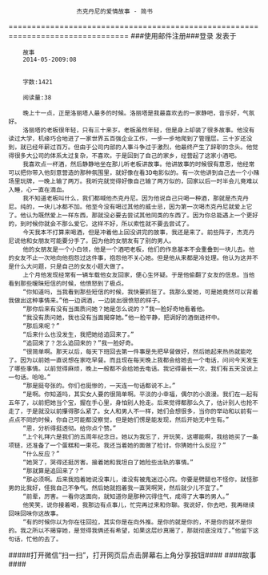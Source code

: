                        杰克丹尼的爱情故事 - 简书
================================================================================
###使用邮件注册###登录        发表于


        
        故事
        2014-05-2009:08


        字数:1421

        阅读量:38

        晚上十一点，正是洛丽塔人最多的时候。洛丽塔是我最喜欢去的一家静吧，音乐好，气氛好。
        洛丽塔的老板很年轻，只有三十来岁。老板虽然年轻，但是身上却装了很多故事。他没有读过大学，机缘巧合地进了一家世界五百强企业工作，一步一步地爬到了管理层。三十岁还没到，就已经年薪过百万。但由于公司内部的人事斗争过于激烈，他最终产生了辞职的念头。他觉得很多大公司的体系太过复杂，不喜欢。于是回到了自己的家乡，经营起了这家小酒吧。
        我喜欢点一杯酒，然后静静地坐在那儿听老板讲故事。他讲故事的时候很有意思，他经常可以把你带入他刻意营造的那种氛围里，就好像在看3D电影似的。有一次他讲到自己去一个小赌场里玩牌，一晚上输了两万。我听完就觉得好像自己输了两万似的，回家以后一时半会儿竟难以入睡，心一直在滴血。
        我不知道老板叫什么，我们都喊他杰克丹尼。因为他说自己只喝一种酒，那就是杰克丹尼。纯的，一块儿冰都不加。他至今没有喝过其他的威士忌，因为第一次喝杰克丹尼就爱上它了。他认为既然爱上一样东西，那就没必要去尝试其他同类的东西了。因为你总能遇上一个更好的，到时候你就会不那么爱它。这样不好，所以索性就不要去尝试了。
        今天我本不打算来喝酒，但是冲着他上回没讲完的故事，我还是来了。前些阵子，杰克丹尼说他和女朋友可能要分手了。因为他的女朋友有了别的男人。
        他的女朋友是一个小白领，他是一个酒吧老板，他们的作息基本不会重叠到一块儿去。他的女友不止一次地向他抱怨过这件事，抱怨他不关心她。但是他从来都是冷处理。他认为这并不是什么大问题，只是自己的女友小题大做了。
        上个月他发现经常有一辆车载他女友回家，便心生怀疑。于是他偷翻了女友的信息。当他看到那些暧昧短信的时候，他愤怒到了极点。
        “你知道吗，当我看到那些短信的时候，我快要抓狂了。我那么爱她，可是她竟然可以背着我做出这种事情来。”他一边调酒，一边装出很愤怒的样子。
        “那你后来有没有当面质问她？她是怎么说的？”我一脸好奇地看着他。
        “我没有质问她，我也没有当面揭穿她。”他一脸平静，把调好的酒倒进杯中。
        “那后来呢？”
        “后来什么也没发生，我把她给追回来了。”
        “追回来了？怎么追回来的？”我一脸好奇。
        “很简单啊。那天以后，每天下班回去第一件事是先把早餐做好，然后她起来热热就能吃了。因为以前她一直说想在家吃早餐。而且现在每天晚上我都会给她去一个电话，问问今天发生了哪些事情。以前觉得麻烦，晚上一般都不会给她去电话。我记得最长一次，我们有五天没说上一句话。哈哈。”
        “那是挺夸张的。你们也挺惨的，一天连一句话都说不上。”
        “是啊。你知道吗，其实女人要的很简单啊。平淡的小幸福，偶尔的小浪漫。我们在一起有五年了，以前把她当个宝，握在手心里，身怕别人抢走。后来觉得都那么久了，估计别人也抢不走了，于是就没以前攥得那么紧了。女人和男人不一样，她们会想很多，当你的举动和以前有一点点不同的时候，你自己可能都没察觉，但是她们愣是能发现，然后开始无中生有。”
        “恩，分析得挺透彻。给你点个赞。”
        “上个礼拜六是我们的五周年纪念日。她以为我忘了，开玩笑，这哪能啊，我给她买了一条项链，还准备了一个蛋糕和一束花。我还当着她的面做了检讨。你猜她什么反应？”
        “什么反应？”
        “她哭了，哭得还挺厉害。接着她和我坦白了她险些出轨的事情。”
        “那就算是追回来了？”
        “那必须啊。后来我抱着她说没事儿，谁没有被鬼迷过心窍。你要是劈腿也不怪你，就怪那男的比我好，怪我自己不争气。然后她就抱着我一直哭啊哭，然后就少儿不宜了。”
        “前辈，厉害。一看你这面向，就知道你是那种沉得住气，成得了大事的男人。”
        他笑笑，说你接着喝，我那边有点事儿，忙完再过来和你聊。我说好，你去吧，我再继续回味回味你这故事。
        “有的时候你以为你在往回拉，其实你是在向外推。是你的就是你的，不是你的就不是你的。我之所以不揭穿她，是觉得我俩还有希望，如果这层纱真揭了，那就彻底没戏了。”他留下这句话，忙他的去了。
#####打开微信“扫一扫”，打开网页后点击屏幕右上角分享按钮####
        ####故事####
      